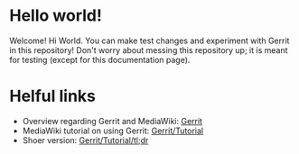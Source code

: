 # Hello world!
Welcome!
Hi World.
You can make test changes and experiment with Gerrit in this repository!
Don't worry about messing this repository up; it is meant for testing (except for this documentation page).


# Helful links
- Overview regarding Gerrit and MediaWiki: [Gerrit](https://www.mediawiki.org/wiki/Gerrit)
- MediaWiki tutorial on using Gerrit: [Gerrit/Tutorial](https://www.mediawiki.org/wiki/Gerrit/Tutorial)
- Shoer version: [Gerrit/Tutorial/tl;dr](https://www.mediawiki.org/wiki/Gerrit/Tutorial/tl;dr)
